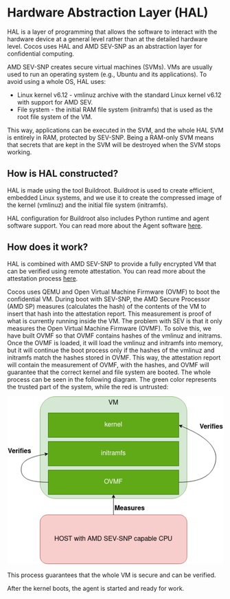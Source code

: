 # Hardware Abstraction Layer (HAL)

HAL is a layer of programming that allows the software to interact with the hardware device at a general level rather than at the detailed hardware level. Cocos uses HAL and AMD SEV-SNP as an abstraction layer for confidential computing.

AMD SEV-SNP creates secure virtual machines (SVMs). VMs are usually used to run an operating system (e.g., Ubuntu and its applications). To avoid using a whole OS, HAL uses:

- Linux kernel v6.12 - vmlinuz archive with the standard Linux kernel v6.12 with support for AMD SEV.
- File system - the initial RAM file system (initramfs) that is used as the root file system of the VM.

This way, applications can be executed in the SVM, and the whole HAL SVM is entirely in RAM, protected by SEV-SNP. Being a RAM-only SVM means that secrets that are kept in the SVM will be destroyed when the SVM stops working.

## How is HAL constructed?

HAL is made using the tool Buildroot. Buildroot is used to create efficient, embedded Linux systems, and we use it to create the compressed image of the kernel (vmlinuz) and the initial file system (initramfs).

HAL configuration for Buildroot also includes Python runtime and agent software support. You can read more about the Agent software [here](agent.md).

## How does it work?

HAL is combined with AMD SEV-SNP to provide a fully encrypted VM that can be verified using remote attestation. You can read more about the attestation process [here](attestation.md).

Cocos uses QEMU and Open Virtual Machine Firmware (OVMF) to boot the confidential VM. During boot with SEV-SNP, the AMD Secure Processor (AMD SP) measures (calculates the hash) of the contents of the VM to insert that hash into the attestation report. This measurement is proof of what is currently running inside the VM. The problem with SEV is that it only measures the Open Virtual Machine Firmware (OVMF). To solve this, we have built OVMF so that OVMF contains hashes of the vmlinuz and initrams. Once the OVMF is loaded, it will load the vmlinuz and initramfs into memory, but it will continue the boot process only if the hashes of the vmlinuz and initramfs match the hashes stored in OVMF. This way, the attestation report will contain the measurement of OVMF, with the hashes, and OVMF will guarantee that the correct kernel and file system are booted. The whole process can be seen in the following diagram. The green color represents the trusted part of the system, while the red is untrusted:

![hal](/img/hal.png)

This process guarantees that the whole VM is secure and can be verified.

After the kernel boots, the agent is started and ready for work.
